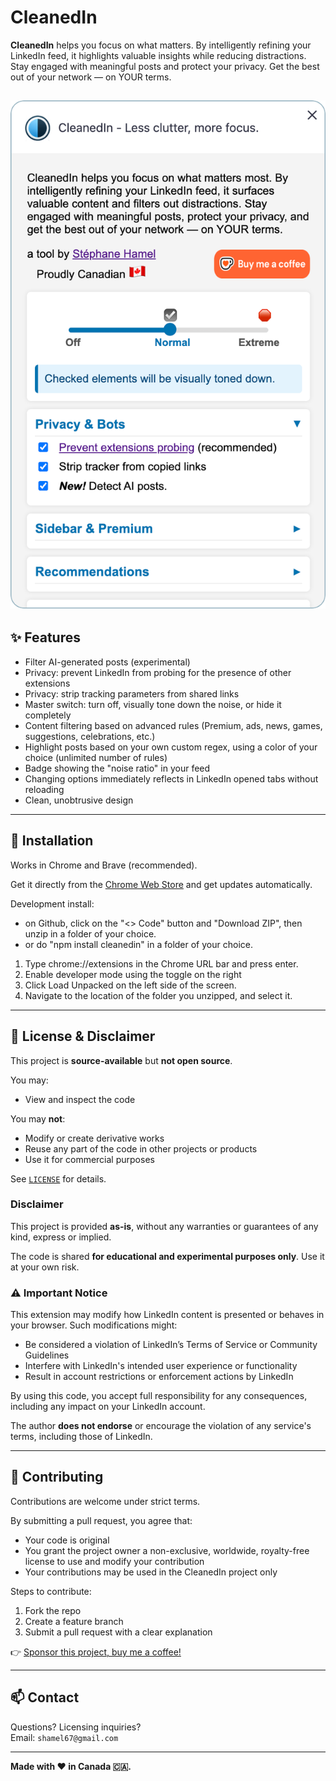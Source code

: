 # CleanedIn

**CleanedIn** helps you focus on what matters. By intelligently refining your LinkedIn feed, it highlights valuable insights while reducing distractions. Stay engaged with meaningful posts and protect your privacy. Get the best out of your network — on YOUR terms.

[![Options](assets/options.png)](assets/options.png)
---

## ✨ Features

- Filter AI-generated posts (experimental)
- Privacy: prevent LinkedIn from probing for the presence of other extensions
- Privacy: strip tracking parameters from shared links
- Master switch: turn off, visually tone down the noise, or hide it completely
- Content filtering based on advanced rules (Premium, ads, news, games, suggestions, celebrations, etc.)
- Highlight posts based on your own custom regex, using a color of your choice (unlimited number of rules)
- Badge showing the "noise ratio" in your feed
- Changing options immediately reflects in LinkedIn opened tabs without reloading
- Clean, unobtrusive design

---

## 💾 Installation
Works in Chrome and Brave (recommended).

Get it directly from the [Chrome Web Store](https://chromewebstore.google.com/detail/cleanedin-less-clutter-mo/cnificnjkdipoboaofmfkdnefmieihpf) and get updates automatically.

Development install:
- on Github, click on the "<> Code" button and "Download ZIP", then unzip in a folder of your choice.
- or do "npm install cleanedin" in a folder of your choice.

1. Type chrome://extensions in the Chrome URL bar and press enter.
1. Enable developer mode using the toggle on the right
1. Click Load Unpacked on the left side of the screen.
1. Navigate to the location of the folder you unzipped, and select it.

---

## 🚫 License &amp; Disclaimer
This project is **source-available** but **not open source**.

You may:
- View and inspect the code

You may **not**:
- Modify or create derivative works
- Reuse any part of the code in other projects or products
- Use it for commercial purposes

See [`LICENSE`](./LICENSE) for details.

### Disclaimer

This project is provided **as-is**, without any warranties or guarantees of any kind, express or implied.

The code is shared **for educational and experimental purposes only**. Use it at your own risk.

### ⚠️ Important Notice

This extension may modify how LinkedIn content is presented or behaves in your browser. Such modifications might:

- Be considered a violation of LinkedIn’s Terms of Service or Community Guidelines
- Interfere with LinkedIn's intended user experience or functionality
- Result in account restrictions or enforcement actions by LinkedIn

By using this code, you accept full responsibility for any consequences, including any impact on your LinkedIn account.

The author **does not endorse** or encourage the violation of any service's terms, including those of LinkedIn.

---

## 🙋 Contributing

Contributions are welcome under strict terms.

By submitting a pull request, you agree that:
- Your code is original
- You grant the project owner a non-exclusive, worldwide, royalty-free license to use and modify your contribution
- Your contributions may be used in the CleanedIn project only

Steps to contribute:
1. Fork the repo
2. Create a feature branch
3. Submit a pull request with a clear explanation

👉 [Sponsor this project, buy me a coffee!](ko-fi.com/shamel)

---

## 📫 Contact

Questions? Licensing inquiries?  
Email: `shamel67@gmail.com`

---

**Made with ❤️ in Canada 🇨🇦.**
